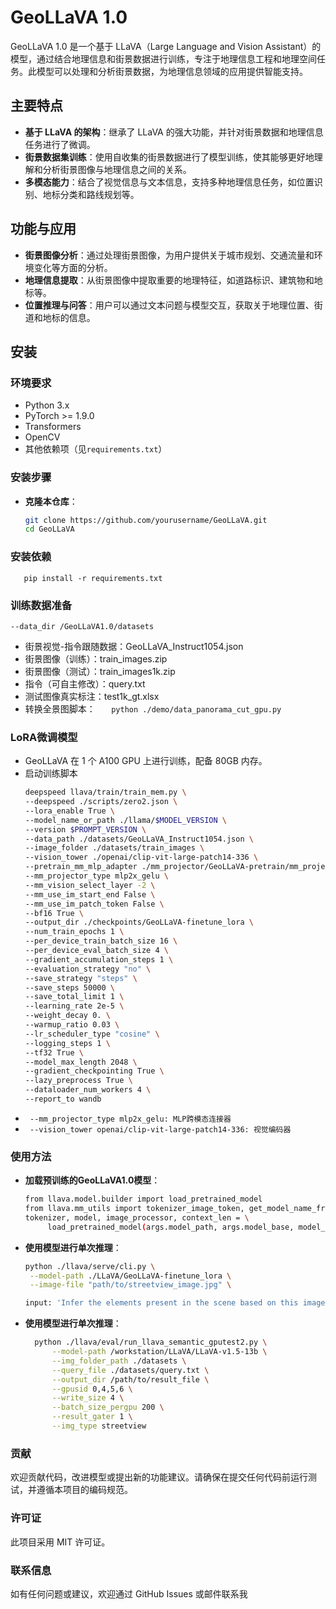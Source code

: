 # GeoLLaVA 1.0

GeoLLaVA 1.0 是一个基于 LLaVA（Large Language and Vision Assistant）的模型，通过结合地理信息和街景数据进行训练，专注于地理信息工程和地理空间任务。此模型可以处理和分析街景数据，为地理信息领域的应用提供智能支持。

## 主要特点

- **基于 LLaVA 的架构**：继承了 LLaVA 的强大功能，并针对街景数据和地理信息任务进行了微调。
- **街景数据集训练**：使用自收集的街景数据进行了模型训练，使其能够更好地理解和分析街景图像与地理信息之间的关系。
- **多模态能力**：结合了视觉信息与文本信息，支持多种地理信息任务，如位置识别、地标分类和路线规划等。

## 功能与应用

- **街景图像分析**：通过处理街景图像，为用户提供关于城市规划、交通流量和环境变化等方面的分析。
- **地理信息提取**：从街景图像中提取重要的地理特征，如道路标识、建筑物和地标等。
- **位置推理与问答**：用户可以通过文本问题与模型交互，获取关于地理位置、街道和地标的信息。
  
## 安装

### 环境要求

- Python 3.x
- PyTorch >= 1.9.0
- Transformers
- OpenCV
- 其他依赖项（见`requirements.txt`）

### 安装步骤
- **克隆本仓库**：
   ```bash
   git clone https://github.com/yourusername/GeoLLaVA.git
   cd GeoLLaVA
### 安装依赖
`   pip install -r requirements.txt`
### 训练数据准备
  `--data_dir /GeoLLaVA1.0/datasets `
- 街景视觉-指令跟随数据：GeoLLaVA_Instruct1054.json
- 街景图像（训练）：train_images.zip
- 街景图像（测试）：train_images1k.zip
- 指令（可自主修改）：query.txt
- 测试图像真实标注：test1k_gt.xlsx
- 转换全景图脚本：
`   python ./demo/data_panorama_cut_gpu.py`
### LoRA微调模型
- GeoLLaVA 在 1 个 A100 GPU 上进行训练，配备 80GB 内存。
- 启动训练脚本
    ```bash
    deepspeed llava/train/train_mem.py \
    --deepspeed ./scripts/zero2.json \
    --lora_enable True \
    --model_name_or_path ./llama/$MODEL_VERSION \
    --version $PROMPT_VERSION \
    --data_path ./datasets/GeoLLaVA_Instruct1054.json \
    --image_folder ./datasets/train_images \
    --vision_tower ./openai/clip-vit-large-patch14-336 \
    --pretrain_mm_mlp_adapter ./mm_projector/GeoLLaVA-pretrain/mm_projector.bin \
    --mm_projector_type mlp2x_gelu \
    --mm_vision_select_layer -2 \
    --mm_use_im_start_end False \
    --mm_use_im_patch_token False \
    --bf16 True \
    --output_dir ./checkpoints/GeoLLaVA-finetune_lora \
    --num_train_epochs 1 \
    --per_device_train_batch_size 16 \
    --per_device_eval_batch_size 4 \
    --gradient_accumulation_steps 1 \
    --evaluation_strategy "no" \
    --save_strategy "steps" \
    --save_steps 50000 \
    --save_total_limit 1 \
    --learning_rate 2e-5 \
    --weight_decay 0. \
    --warmup_ratio 0.03 \
    --lr_scheduler_type "cosine" \
    --logging_steps 1 \
    --tf32 True \
    --model_max_length 2048 \
    --gradient_checkpointing True \
    --lazy_preprocess True \
    --dataloader_num_workers 4 \
    --report_to wandb

- ` --mm_projector_type mlp2x_gelu: MLP跨模态连接器`
- ` --vision_tower openai/clip-vit-large-patch14-336: 视觉编码器`
### 使用方法
- **加载预训练的GeoLLaVA1.0模型**：
   ```bash
   from llava.model.builder import load_pretrained_model
  from llava.mm_utils import tokenizer_image_token, get_model_name_from_path, KeywordsStoppingCriteria
   tokenizer, model, image_processor, context_len = \
        load_pretrained_model(args.model_path, args.model_base, model_name)
- **使用模型进行单次推理**：
   ```bash
  python ./llava/serve/cli.py \
    --model-path ./LLaVA/GeoLLaVA-finetune_lora \
    --image-file "path/to/streetview_image.jpg" \
  
  input: 'Infer the elements present in the scene based on this image.'

- **使用模型进行单次推理**：
    
  ```bash
    python ./llava/eval/run_llava_semantic_gputest2.py \
        --model-path /workstation/LLaVA/LLaVA-v1.5-13b \
        --img_folder_path ./datasets \
        --query_file ./datasets/query.txt \
        --output_dir /path/to/result_file \
        --gpusid 0,4,5,6 \
        --write_size 4 \
        --batch_size_pergpu 200 \
        --result_gater 1 \
        --img_type streetview

### 贡献
欢迎贡献代码，改进模型或提出新的功能建议。请确保在提交任何代码前运行测试，并遵循本项目的编码规范。
### 许可证
此项目采用 MIT 许可证。
### 联系信息
如有任何问题或建议，欢迎通过 GitHub Issues 或邮件联系我









